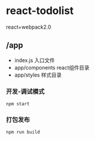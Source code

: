 # react-todolist
react+webpack2.0

## /app
* index.js 入口文件
* app/components react组件目录
* app/styles 样式目录

###  开发-调试模式
`npm start`

###  打包发布
`npm run build`
